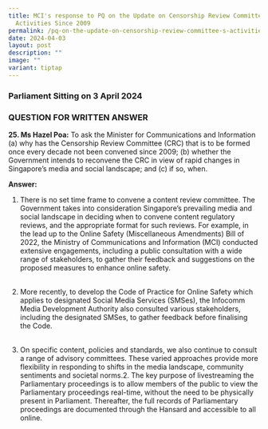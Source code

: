 ```yaml
---
title: MCI's response to PQ on the Update on Censorship Review Committee's
  Activities Since 2009
permalink: /pq-on-the-update-on-censorship-review-committee-s-activities-since-2009/
date: 2024-04-03
layout: post
description: ""
image: ""
variant: tiptap
---
```

<h3>Parliament Sitting on 3 April 2024</h3>
<h3>QUESTION FOR WRITTEN ANSWER</h3>
<p><strong>25. Ms Hazel Poa:</strong> To ask the Minister for Communications
and Information (a) why has the Censorship Review Committee (CRC) that
is to be formed once every decade not been convened since 2009; (b) whether
the Government intends to reconvene the CRC in view of rapid changes in
Singapore’s media and social landscape; and (c) if so, when.</p>
<p></p>
<p><strong>Answer:</strong>
</p>
<ol data-tight="true" class="tight">
<li>
<p>There is no set time frame to convene a content review committee. The
Government takes into consideration Singapore’s prevailing media and social
landscape in deciding when to convene content regulatory reviews, and the
appropriate format for such reviews. For example, in the lead up to the
Online Safety (Miscellaneous Amendments) Bill of 2022, the Ministry of
Communications and Information (MCI) conducted extensive engagements, including
a public consultation with a wide range of stakeholders, to gather their
feedback and suggestions on the proposed measures to enhance online safety.&nbsp;
<br>
<br>
</p>
</li>
<li>
<p>More recently, to develop the Code of Practice for Online Safety which
applies to designated Social Media Services (SMSes), the Infocomm Media
Development Authority also consulted various stakeholders, including the
designated SMSes, to gather feedback before finalising the Code.&nbsp;&nbsp;
<br>
<br>
</p>
</li>
<li>
<p>On specific content, policies and standards, we also continue to consult
a range of advisory committees. These varied approaches provide more flexibility
in responding to shifts in the media landscape, community sentiments and
societal norms.2. The key purpose of livestreaming the Parliamentary proceedings
is to allow members of the public to view the Parliamentary proceedings
real-time, without the need to be physically present in Parliament. Thereafter,
the full records of Parliamentary proceedings are documented through the
Hansard and accessible to all online.</p>
</li>
</ol>
<p></p>